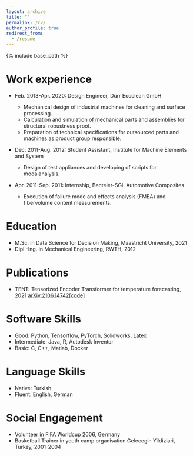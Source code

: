 ```yaml
---
layout: archive
title: ""
permalink: /cv/
author_profile: true
redirect_from:
  - /resume
---
```


{% include base_path %}

Work experience
======
* Feb. 2013-Apr. 2020: Design Engineer, Dürr Ecoclean GmbH
  * Mechanical design of industrial machines for cleaning and surface processing.
  * Calculation and simulation of mechanical parts and assemblies for structural robustness proof.
  * Preparation of technical specifications for outsourced parts and machines as product group responsible.

* Dec. 2011-Aug. 2012: Student Assistant, Institute for Machine Elements and System
  * Design of test appliances and developing of scripts for modalanalysis.

* Apr. 2011-Sep. 2011: Internship, Benteler-SGL Automotive Composites
  * Execution of failure mode and effects analysis (FMEA) and fibervolume content measurements.

Education
======
* M.Sc. in Data Science for Decision Making, Maastricht University, 2021
* Dipl.-Ing. in Mechanical Engineering, RWTH, 2012

Publications
======
* TENT: Tensorized Encoder Transformer for temperature forecasting, 2021 [arXiv:2106.14742](https://arxiv.org/pdf/2106.14742.pdf)[[code](https://github.com/onurbil/TENT)]

Software Skills
======
* Good: Python, Tensorflow, PyTorch, Solidworks, Latex
* Intermediate: Java, R, Autodesk Inventor
* Basic: C, C++, Matlab, Docker

Language Skills
======
* Native: Turkish
* Fluent: English, German

Social Engagement
======
* Volunteer in FIFA Worldcup 2006, Germany
* Basketball Trainer in youth camp organisation Gelecegin Yildizlari, Turkey, 2001-2004


